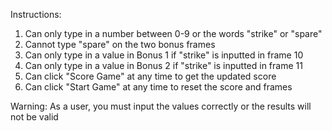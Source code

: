 Instructions: 

1. Can only type in a number between 0-9 or the words "strike" or "spare"
2. Cannot type "spare" on the two bonus frames
3. Can only type in a value in Bonus 1 if "strike" is inputted in frame 10
4. Can only type in a value in Bonus 2 if "strike" is inputted in frame 11
5. Can click "Score Game" at any time to get the updated score
6. Can click "Start Game" at any time to reset the score and frames

Warning: As a user, you must input the values correctly or the results will not be valid